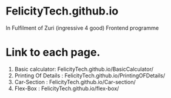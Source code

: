 # FelicityTech.github.io
In Fulfilment of Zuri (ingressive 4 good) Frontend programme 
# Link to each page. 
1. Basic calculator: FelicityTech.github.io/BasicCalculator/
2. Printing Of Details : FelicityTech.github.io/PrintingOFDetails/
3. Car-Section : FelicityTech.github.io/Car-section/
4. Flex-Box : FelicityTech.github.io/flex-box/
